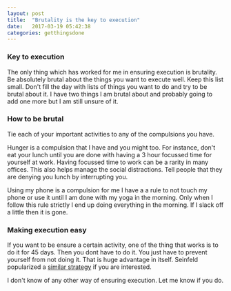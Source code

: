 ```yaml
---
layout: post
title:  "Brutality is the key to execution"
date:   2017-03-19 05:42:38
categories: getthingsdone
---
```


### Key to execution
The only thing which has worked for me in ensuring execution is brutality. Be absolutely brutal about the things you want to execute well. Keep this list small. Don't fill the day with lists of things you want to do and try to be brutal about it. I have two things I am brutal about and probably going to add one more but I am still unsure of it.

### How to be brutal
Tie each of your important activities to any of the compulsions you have.

Hunger is a compulsion that I have  and you might too.
For instance, don't eat your lunch until you are done with having a 3 hour focussed time for yourself at work. Having focussed time to work can be a rarity in many offices. This also helps manage the social distractions. Tell people that they are denying you lunch by interrupting you.

Using my phone is a compulsion for me
I have a a rule to not touch my phone or use it until I am done with my yoga in the morning. Only when I follow this rule strictly I end up doing everything in the morning. If I slack off a little then it is gone.

### Making execution easy
If you want to be ensure a certain activity, one of the thing that works is to do it for 45 days. Then you dont have to do it. You just have to prevent yourself from not doing it. That is huge advantage in itself. Seinfeld popularized a [similar strategy](http://jamesclear.com/stop-procrastinating-seinfeld-strategy) if you are interested.


I don't know of any other way of ensuring execution. Let me know if you do.
